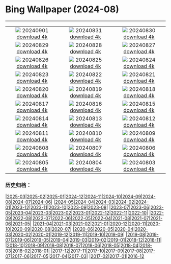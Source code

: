 # Bing Wallpaper (2024-08)
**************
| | | |
|:-:|:-:|:-:|
| ![](https://www.bing.com/th?id=OHR.DjanetAlgeria_EN-US9175224323_1920x1080.jpg) 20240901 [download 4k](https://www.bing.com/th?id=OHR.DjanetAlgeria_EN-US9175224323_UHD.jpg) | ![](https://www.bing.com/th?id=OHR.WhaleSharkDay_EN-US8979838463_1920x1080.jpg) 20240831 [download 4k](https://www.bing.com/th?id=OHR.WhaleSharkDay_EN-US8979838463_UHD.jpg) | ![](https://www.bing.com/th?id=OHR.CastellfollitSpain_EN-US8880313790_1920x1080.jpg) 20240830 [download 4k](https://www.bing.com/th?id=OHR.CastellfollitSpain_EN-US8880313790_UHD.jpg) |
| ![](https://www.bing.com/th?id=OHR.ParalympicsParis_EN-US0355511969_1920x1080.jpg) 20240829 [download 4k](https://www.bing.com/th?id=OHR.ParalympicsParis_EN-US0355511969_UHD.jpg) | ![](https://www.bing.com/th?id=OHR.YoungCaiman_EN-US8572688559_1920x1080.jpg) 20240828 [download 4k](https://www.bing.com/th?id=OHR.YoungCaiman_EN-US8572688559_UHD.jpg) | ![](https://www.bing.com/th?id=OHR.PalmyraAtoll_EN-US8399787979_1920x1080.jpg) 20240827 [download 4k](https://www.bing.com/th?id=OHR.PalmyraAtoll_EN-US8399787979_UHD.jpg) |
| ![](https://www.bing.com/th?id=OHR.SwiftcurrentLake_EN-US8272209593_1920x1080.jpg) 20240826 [download 4k](https://www.bing.com/th?id=OHR.SwiftcurrentLake_EN-US8272209593_UHD.jpg) | ![](https://www.bing.com/th?id=OHR.KatahdinWoods_EN-US8182768375_1920x1080.jpg) 20240825 [download 4k](https://www.bing.com/th?id=OHR.KatahdinWoods_EN-US8182768375_UHD.jpg) | ![](https://www.bing.com/th?id=OHR.PrasatPhanom_EN-US7990643175_1920x1080.jpg) 20240824 [download 4k](https://www.bing.com/th?id=OHR.PrasatPhanom_EN-US7990643175_UHD.jpg) |
| ![](https://www.bing.com/th?id=OHR.OceanCityMD_EN-US1389904046_1920x1080.jpg) 20240823 [download 4k](https://www.bing.com/th?id=OHR.OceanCityMD_EN-US1389904046_UHD.jpg) | ![](https://www.bing.com/th?id=OHR.NazcaBooby_EN-US0971401791_1920x1080.jpg) 20240822 [download 4k](https://www.bing.com/th?id=OHR.NazcaBooby_EN-US0971401791_UHD.jpg) | ![](https://www.bing.com/th?id=OHR.TetonSunrise_EN-US0849252457_1920x1080.jpg) 20240821 [download 4k](https://www.bing.com/th?id=OHR.TetonSunrise_EN-US0849252457_UHD.jpg) |
| ![](https://www.bing.com/th?id=OHR.FlightMuseum_EN-US0151236175_1920x1080.jpg) 20240820 [download 4k](https://www.bing.com/th?id=OHR.FlightMuseum_EN-US0151236175_UHD.jpg) | ![](https://www.bing.com/th?id=OHR.HuntingtonBeach_EN-US9892577517_1920x1080.jpg) 20240819 [download 4k](https://www.bing.com/th?id=OHR.HuntingtonBeach_EN-US9892577517_UHD.jpg) | ![](https://www.bing.com/th?id=OHR.AlfanzinaLighthouse_EN-US9545750672_1920x1080.jpg) 20240818 [download 4k](https://www.bing.com/th?id=OHR.AlfanzinaLighthouse_EN-US9545750672_UHD.jpg) |
| ![](https://www.bing.com/th?id=OHR.JapanRollerCoaster_EN-US9463845683_1920x1080.jpg) 20240817 [download 4k](https://www.bing.com/th?id=OHR.JapanRollerCoaster_EN-US9463845683_UHD.jpg) | ![](https://www.bing.com/th?id=OHR.HangCave_EN-US9374263509_1920x1080.jpg) 20240816 [download 4k](https://www.bing.com/th?id=OHR.HangCave_EN-US9374263509_UHD.jpg) | ![](https://www.bing.com/th?id=OHR.WatarrkaLizard_EN-US2106702347_1920x1080.jpg) 20240815 [download 4k](https://www.bing.com/th?id=OHR.WatarrkaLizard_EN-US2106702347_UHD.jpg) |
| ![](https://www.bing.com/th?id=OHR.DugiOtokCroatia_EN-US1981524043_1920x1080.jpg) 20240814 [download 4k](https://www.bing.com/th?id=OHR.DugiOtokCroatia_EN-US1981524043_UHD.jpg) | ![](https://www.bing.com/th?id=OHR.ElephantsAmboseli_EN-US1913542949_1920x1080.jpg) 20240813 [download 4k](https://www.bing.com/th?id=OHR.ElephantsAmboseli_EN-US1913542949_UHD.jpg) | ![](https://www.bing.com/th?id=OHR.TofinoVancouver_EN-US1466348668_1920x1080.jpg) 20240812 [download 4k](https://www.bing.com/th?id=OHR.TofinoVancouver_EN-US1466348668_UHD.jpg) |
| ![](https://www.bing.com/th?id=OHR.JoshuaTreeNP_EN-US1399159741_1920x1080.jpg) 20240811 [download 4k](https://www.bing.com/th?id=OHR.JoshuaTreeNP_EN-US1399159741_UHD.jpg) | ![](https://www.bing.com/th?id=OHR.IncaRuinPeru_EN-US1209778539_1920x1080.jpg) 20240810 [download 4k](https://www.bing.com/th?id=OHR.IncaRuinPeru_EN-US1209778539_UHD.jpg) | ![](https://www.bing.com/th?id=OHR.SpottedOwlet_EN-US7339417169_1920x1080.jpg) 20240809 [download 4k](https://www.bing.com/th?id=OHR.SpottedOwlet_EN-US7339417169_UHD.jpg) |
| ![](https://www.bing.com/th?id=OHR.MichiganLighthouse_EN-US2082743301_1920x1080.jpg) 20240808 [download 4k](https://www.bing.com/th?id=OHR.MichiganLighthouse_EN-US2082743301_UHD.jpg) | ![](https://www.bing.com/th?id=OHR.MolokiniHawaii_EN-US7128254175_1920x1080.jpg) 20240807 [download 4k](https://www.bing.com/th?id=OHR.MolokiniHawaii_EN-US7128254175_UHD.jpg) | ![](https://www.bing.com/th?id=OHR.HertfordshireLavender_EN-US6911884438_1920x1080.jpg) 20240806 [download 4k](https://www.bing.com/th?id=OHR.HertfordshireLavender_EN-US6911884438_UHD.jpg) |
| ![](https://www.bing.com/th?id=OHR.ImpalaOxpecker_EN-US6835989068_1920x1080.jpg) 20240805 [download 4k](https://www.bing.com/th?id=OHR.ImpalaOxpecker_EN-US6835989068_UHD.jpg) | ![](https://www.bing.com/th?id=OHR.WulongKarst_EN-US6752358338_1920x1080.jpg) 20240804 [download 4k](https://www.bing.com/th?id=OHR.WulongKarst_EN-US6752358338_UHD.jpg) | ![](https://www.bing.com/th?id=OHR.TrunkBay_EN-US6585719799_1920x1080.jpg) 20240803 [download 4k](https://www.bing.com/th?id=OHR.TrunkBay_EN-US6585719799_UHD.jpg) |

### 历史归档：

|[2025-03](/../2025-03/2025-03.md)|[2025-02](/../2025-02/2025-02.md)|[2025-01](/../2025-01/2025-01.md)|[2024-12](/../2024-12/2024-12.md)|[2024-11](/../2024-11/2024-11.md)|[2024-10](/../2024-10/2024-10.md)|[2024-09](/../2024-09/2024-09.md)|[2024-08](/2024-08.md)|[2024-07](/../2024-07/2024-07.md)|[2024-06](/../2024-06/2024-06.md)|
|[2024-05](/../2024-05/2024-05.md)|[2024-04](/../2024-04/2024-04.md)|[2024-03](/../2024-03/2024-03.md)|[2024-02](/../2024-02/2024-02.md)|[2024-01](/../2024-01/2024-01.md)|[2023-12](/../2023-12/2023-12.md)|[2023-11](/../2023-11/2023-11.md)|[2023-10](/../2023-10/2023-10.md)|[2023-09](/../2023-09/2023-09.md)|[2023-08](/../2023-08/2023-08.md)|
|[2023-07](/../2023-07/2023-07.md)|[2023-06](/../2023-06/2023-06.md)|[2023-05](/../2023-05/2023-05.md)|[2023-04](/../2023-04/2023-04.md)|[2023-03](/../2023-03/2023-03.md)|[2023-02](/../2023-02/2023-02.md)|[2023-01](/../2023-01/2023-01.md)|[2022-12](/../2022-12/2022-12.md)|[2022-11](/../2022-11/2022-11.md)|[2022-10](/../2022-10/2022-10.md)|
|[2022-09](/../2022-09/2022-09.md)|[2022-08](/../2022-08/2022-08.md)|[2022-07](/../2022-07/2022-07.md)|[2022-06](/../2022-06/2022-06.md)|[2022-05](/../2022-05/2022-05.md)|[2022-04](/../2022-04/2022-04.md)|[2021-08](/../2021-08/2021-08.md)|[2021-07](/../2021-07/2021-07.md)|[2021-06](/../2021-06/2021-06.md)|[2021-05](/../2021-05/2021-05.md)|
|[2021-04](/../2021-04/2021-04.md)|[2021-03](/../2021-03/2021-03.md)|[2021-02](/../2021-02/2021-02.md)|[2021-01](/../2021-01/2021-01.md)|[2020-12](/../2020-12/2020-12.md)|[2020-11](/../2020-11/2020-11.md)|[2020-10](/../2020-10/2020-10.md)|[2020-09](/../2020-09/2020-09.md)|[2020-08](/../2020-08/2020-08.md)|[2020-07](/../2020-07/2020-07.md)|
|[2020-06](/../2020-06/2020-06.md)|[2020-05](/../2020-05/2020-05.md)|[2020-04](/../2020-04/2020-04.md)|[2020-03](/../2020-03/2020-03.md)|[2020-02](/../2020-02/2020-02.md)|[2020-01](/../2020-01/2020-01.md)|[2019-12](/../2019-12/2019-12.md)|[2019-11](/../2019-11/2019-11.md)|[2019-10](/../2019-10/2019-10.md)|[2019-09](/../2019-09/2019-09.md)|
|[2019-08](/../2019-08/2019-08.md)|[2019-07](/../2019-07/2019-07.md)|[2019-06](/../2019-06/2019-06.md)|[2019-05](/../2019-05/2019-05.md)|[2019-04](/../2019-04/2019-04.md)|[2019-03](/../2019-03/2019-03.md)|[2019-02](/../2019-02/2019-02.md)|[2019-01](/../2019-01/2019-01.md)|[2018-12](/../2018-12/2018-12.md)|[2018-11](/../2018-11/2018-11.md)|
|[2018-10](/../2018-10/2018-10.md)|[2018-09](/../2018-09/2018-09.md)|[2018-08](/../2018-08/2018-08.md)|[2018-07](/../2018-07/2018-07.md)|[2018-06](/../2018-06/2018-06.md)|[2018-05](/../2018-05/2018-05.md)|[2018-04](/../2018-04/2018-04.md)|[2018-03](/../2018-03/2018-03.md)|[2018-02](/../2018-02/2018-02.md)|[2018-01](/../2018-01/2018-01.md)|
|[2017-12](/../2017-12/2017-12.md)|[2017-11](/../2017-11/2017-11.md)|[2017-10](/../2017-10/2017-10.md)|[2017-09](/../2017-09/2017-09.md)|[2017-08](/../2017-08/2017-08.md)|[2017-07](/../2017-07/2017-07.md)|[2017-06](/../2017-06/2017-06.md)|[2017-05](/../2017-05/2017-05.md)|[2017-04](/../2017-04/2017-04.md)|[2017-03](/../2017-03/2017-03.md)|
|[2017-02](/../2017-02/2017-02.md)|[2017-01](/../2017-01/2017-01.md)|[2016-12](/../2016-12/2016-12.md)